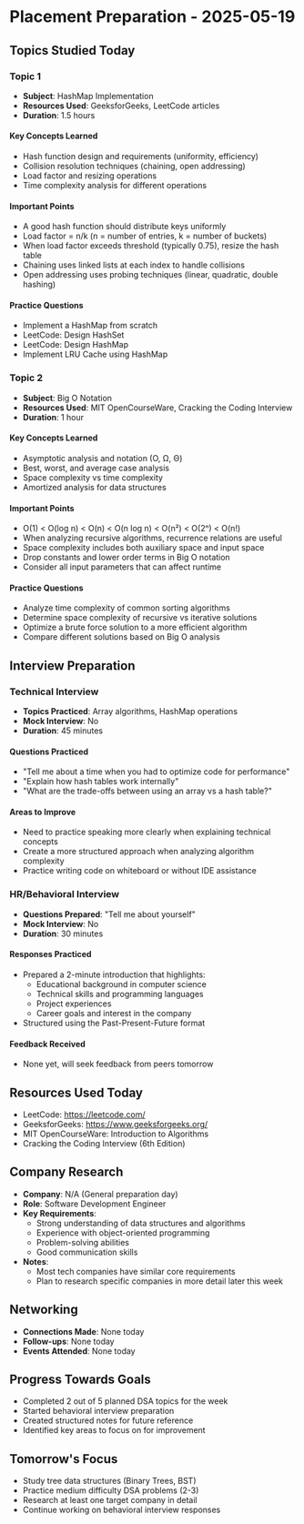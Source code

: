 # Placement Preparation - 2025-05-19

## Topics Studied Today

### Topic 1
- **Subject**: HashMap Implementation
- **Resources Used**: GeeksforGeeks, LeetCode articles
- **Duration**: 1.5 hours

#### Key Concepts Learned
- Hash function design and requirements (uniformity, efficiency)
- Collision resolution techniques (chaining, open addressing)
- Load factor and resizing operations
- Time complexity analysis for different operations

#### Important Points
- A good hash function should distribute keys uniformly
- Load factor = n/k (n = number of entries, k = number of buckets)
- When load factor exceeds threshold (typically 0.75), resize the hash table
- Chaining uses linked lists at each index to handle collisions
- Open addressing uses probing techniques (linear, quadratic, double hashing)

#### Practice Questions
- Implement a HashMap from scratch
- LeetCode: Design HashSet
- LeetCode: Design HashMap
- Implement LRU Cache using HashMap

### Topic 2
- **Subject**: Big O Notation
- **Resources Used**: MIT OpenCourseWare, Cracking the Coding Interview
- **Duration**: 1 hour

#### Key Concepts Learned
- Asymptotic analysis and notation (O, Ω, Θ)
- Best, worst, and average case analysis
- Space complexity vs time complexity
- Amortized analysis for data structures

#### Important Points
- O(1) < O(log n) < O(n) < O(n log n) < O(n²) < O(2ⁿ) < O(n!)
- When analyzing recursive algorithms, recurrence relations are useful
- Space complexity includes both auxiliary space and input space
- Drop constants and lower order terms in Big O notation
- Consider all input parameters that can affect runtime

#### Practice Questions
- Analyze time complexity of common sorting algorithms
- Determine space complexity of recursive vs iterative solutions
- Optimize a brute force solution to a more efficient algorithm
- Compare different solutions based on Big O analysis

## Interview Preparation

### Technical Interview
- **Topics Practiced**: Array algorithms, HashMap operations
- **Mock Interview**: No
- **Duration**: 45 minutes

#### Questions Practiced
- "Tell me about a time when you had to optimize code for performance"
- "Explain how hash tables work internally"
- "What are the trade-offs between using an array vs a hash table?"

#### Areas to Improve
- Need to practice speaking more clearly when explaining technical concepts
- Create a more structured approach when analyzing algorithm complexity
- Practice writing code on whiteboard or without IDE assistance

### HR/Behavioral Interview
- **Questions Prepared**: "Tell me about yourself"
- **Mock Interview**: No
- **Duration**: 30 minutes

#### Responses Practiced
- Prepared a 2-minute introduction that highlights:
  - Educational background in computer science
  - Technical skills and programming languages
  - Project experiences
  - Career goals and interest in the company
- Structured using the Past-Present-Future format

#### Feedback Received
- None yet, will seek feedback from peers tomorrow

## Resources Used Today
- LeetCode: https://leetcode.com/
- GeeksforGeeks: https://www.geeksforgeeks.org/
- MIT OpenCourseWare: Introduction to Algorithms
- Cracking the Coding Interview (6th Edition)

## Company Research
- **Company**: N/A (General preparation day)
- **Role**: Software Development Engineer
- **Key Requirements**: 
  - Strong understanding of data structures and algorithms
  - Experience with object-oriented programming
  - Problem-solving abilities
  - Good communication skills
- **Notes**: 
  - Most tech companies have similar core requirements
  - Plan to research specific companies in more detail later this week

## Networking
- **Connections Made**: None today
- **Follow-ups**: None today
- **Events Attended**: None today

## Progress Towards Goals
- Completed 2 out of 5 planned DSA topics for the week
- Started behavioral interview preparation
- Created structured notes for future reference
- Identified key areas to focus on for improvement

## Tomorrow's Focus
- Study tree data structures (Binary Trees, BST)
- Practice medium difficulty DSA problems (2-3)
- Research at least one target company in detail
- Continue working on behavioral interview responses
